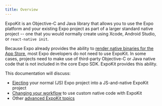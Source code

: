 ```yaml
---
title: Overview
---
```


ExpoKit is an Objective-C and Java library that allows you to use the Expo platform and your existing Expo project as part of a larger standard native project -- one that you would normally create using Xcode, Android Studio, or `react-native init`.

Because Expo already provides the ability to [render native binaries for the App Store](../../distribution/building-standalone-apps/), most Expo developers do not need to use ExpoKit. In some cases, projects need to make use of third-party Objective-C or Java native code that is not included in the core Expo SDK. ExpoKit provides this ability.

This documentation will discuss:

- [Ejecting](../eject/) your normal (JS) Expo project into a JS-and-native ExpoKit project
- [Changing your workflow](../expokit/) to use custom native code with ExpoKit
- Other [advanced ExpoKit topics](../advanced-expokit-topics/)
